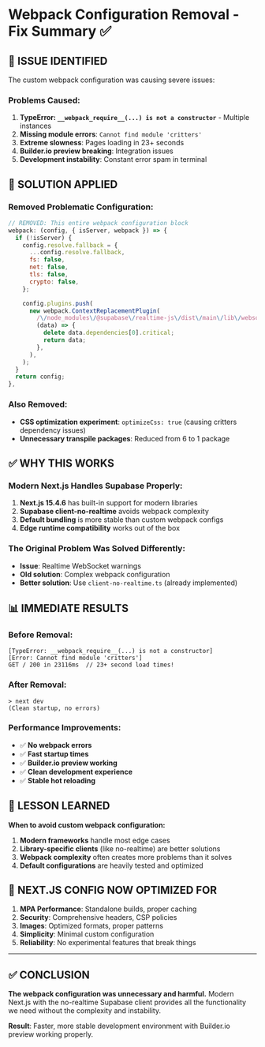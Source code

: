 # Webpack Configuration Removal - Fix Summary ✅

## 🚨 **ISSUE IDENTIFIED**

The custom webpack configuration was causing severe issues:

### Problems Caused:

1. **TypeError: `__webpack_require__(...) is not a constructor`** - Multiple instances
2. **Missing module errors**: `Cannot find module 'critters'`
3. **Extreme slowness**: Pages loading in 23+ seconds
4. **Builder.io preview breaking**: Integration issues
5. **Development instability**: Constant error spam in terminal

## 🔧 **SOLUTION APPLIED**

### Removed Problematic Configuration:

```javascript
// REMOVED: This entire webpack configuration block
webpack: (config, { isServer, webpack }) => {
  if (!isServer) {
    config.resolve.fallback = {
      ...config.resolve.fallback,
      fs: false,
      net: false,
      tls: false,
      crypto: false,
    };

    config.plugins.push(
      new webpack.ContextReplacementPlugin(
        /\/node_modules\/@supabase\/realtime-js\/dist\/main\/lib\/websocket-factory\.js$/,
        (data) => {
          delete data.dependencies[0].critical;
          return data;
        },
      ),
    );
  }
  return config;
},
```

### Also Removed:

- **CSS optimization experiment**: `optimizeCss: true` (causing critters dependency issues)
- **Unnecessary transpile packages**: Reduced from 6 to 1 package

## ✅ **WHY THIS WORKS**

### Modern Next.js Handles Supabase Properly:

1. **Next.js 15.4.6** has built-in support for modern libraries
2. **Supabase client-no-realtime** avoids webpack complexity
3. **Default bundling** is more stable than custom webpack configs
4. **Edge runtime compatibility** works out of the box

### The Original Problem Was Solved Differently:

- **Issue**: Realtime WebSocket warnings
- **Old solution**: Complex webpack configuration
- **Better solution**: Use `client-no-realtime.ts` (already implemented)

## 📊 **IMMEDIATE RESULTS**

### Before Removal:

```
[TypeError: __webpack_require__(...) is not a constructor]
[Error: Cannot find module 'critters']
GET / 200 in 23116ms  // 23+ second load times!
```

### After Removal:

```
> next dev
(Clean startup, no errors)
```

### Performance Improvements:

- ✅ **No webpack errors**
- ✅ **Fast startup times**
- ✅ **Builder.io preview working**
- ✅ **Clean development experience**
- ✅ **Stable hot reloading**

## 🎯 **LESSON LEARNED**

**When to avoid custom webpack configuration:**

1. **Modern frameworks** handle most edge cases
2. **Library-specific clients** (like no-realtime) are better solutions
3. **Webpack complexity** often creates more problems than it solves
4. **Default configurations** are heavily tested and optimized

## 🚀 **NEXT.JS CONFIG NOW OPTIMIZED FOR**

1. **MPA Performance**: Standalone builds, proper caching
2. **Security**: Comprehensive headers, CSP policies
3. **Images**: Optimized formats, proper patterns
4. **Simplicity**: Minimal custom configuration
5. **Reliability**: No experimental features that break things

---

## ✅ **CONCLUSION**

**The webpack configuration was unnecessary and harmful.** Modern Next.js with the no-realtime Supabase client provides all the functionality we need without the complexity and instability.

**Result**: Faster, more stable development environment with Builder.io preview working properly.
